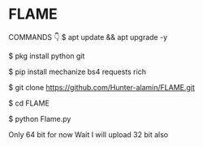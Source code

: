 # FLAME

COMMANDS 👇
$ apt update && apt upgrade -y

$ pkg install python git

$ pip install mechanize bs4 requests rich

$ git clone https://github.com/Hunter-alamin/FLAME.git

$ cd FLAME

$ python Flame.py

Only 64 bit for now Wait I will upload 32 bit also
